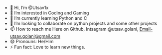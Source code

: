 - 👋 Hi, I’m @Utsav1x
- 👀 I’m interested in Coding and Gaming 
- 🌱 I’m currently learning Python and C 
- 💞️ I’m looking to collaborate on python projects and some other projects
- 📫 How to reach me Here on Github, Intsagram @utsav_golani, Email-utsav.golani@gmail.com
- 😄 Pronouns: He/Him
- ⚡ Fun fact: Love to learn new things. 

<!---
Utsav1x/Utsav1x is a ✨ special ✨ repository because its `README.md` (this file) appears on your GitHub profile.
You can click the Preview link to take a look at your changes.
--->

